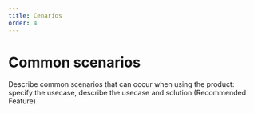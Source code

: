 ```yaml
---
title: Cenarios
order: 4
---
```


# Common scenarios

Describe common scenarios that can occur when using the product: specify the usecase, describe the usecase and solution (Recommended Feature)
